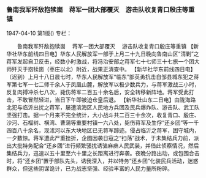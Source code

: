 ### 鲁南我军歼敌抱犊崮　蒋军一团大部覆灭　游击队收复青口殷庄等重镇

1947-04-10
第1版()
专栏：

　　鲁南我军歼敌抱犊崮
  　蒋军一团大部覆灭
  　游击队收复青口殷庄等重镇
    【新华社华东前线四日电】华东人民解放军一部于上月二十九日晚向鲁南山区“清剿”之蒋军发起自卫反击，经数小时激战，将冯治安部之蒋军七十七师三十七旅一个团大师歼灭于抱犊崮（枣庄以北）附近，战果正清查中。
    【新华社华东前线四日电】（迟到）上月十八日晨七时，华东人民解放军“临东”部英勇抗击自邹县城东犯之蒋军第七军一七二师千余人于凤凰山麓，解放军以极少数兵力，与蒋军激战三小时，反复肉搏冲杀七八次，毙伤蒋军二百五十余名后，安全转移新阵地。蒋军受此打击，不敢冒然轻进，当日下午即被迫仓皇后退。
    【新华社山东二日电】由陇海路北犯与临沂出扰之蒋军，屡遭滨海区人民地方兵团及民兵爆炸队、游击队、武工队坚强打击。据一个月来不完全统计，大小战斗共二百三十余次，收复青口、殷庄、沙河、石榴树、横湾、曹蒲等重要村镇一六八处，毙伤蒋军及生俘“还乡团”等一千四百八十余名，现沭河以东大块地区已无蒋军踪迹。侵占临沂之蒋军，困守城内，一夕数惊。蒋军遭此严重挫折，企图因袭日寇之“扫荡”战术，于未集结兵力前，派出大批特务配合“还乡团”进行频繁骚扰诱骗麻痹人民武装，并借此侦察情况，然后集结兵力，迅速以五十里至六十里之长距离进行奔袭。夜晚分路出动，或包围合击时，将“还乡团”置于部队先头，诱我深入，并以特务“还乡团”化装民兵活动，迷惑群众，但这些阴谋诡计，已为战志坚强、经验丰富的人民力量所粉碎。
